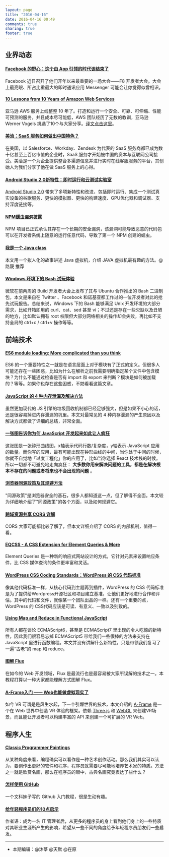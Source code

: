 ```yaml
---
layout: page
title: "2016-04-16"
date: 2016-04-16 00:49
comments: true
sharing: true
footer: true
---
```


## 业界动态

#### [Facebook 的野心：这个由 App 引领的时代该结束了](http://www.geekpark.net/topics/215169)
Facebook 近日召开了他们开年以来最重要的一场大会——F8 开发者大会。大会上最亮眼、所占比重最大的即时通讯应用 Messenger 可能会让你觉得似曾相识。

#### [10 Lessons from 10 Years of Amazon Web Services](http://www.allthingsdistributed.com/2016/03/10-lessons-from-10-years-of-aws.html)
亚马逊 AWS 服务上线整整 10 年了。打造和运行一个安全、可靠、可伸缩、性能可预测的服务，并且成本尽可能低，AWS 团队经历了无数的教训，亚马逊 Werner Vogels 挑选了10个与大家分享。[译文点击这里](http://blog.jobbole.com/99540/)。

#### [美洽：SaaS 服务如何做出中国特色？](http://cn.technode.com/post/2016-04-08/saas-4/)
在美国，以 Salesforce、Workday、Zendesk 为代表的 SaaS 服务商都已成为数十亿甚至上百亿市值的企业时，SaaS 服务才开始被中国的资本与互联网公司接受。美洽是一个为企业提供整合多渠道信息并进行实时在线客服服务的平台，其创始人为我们分享了他在做 SaaS 服务上的心得。

#### [Android Studio 2.0新特性：即时运行和云测试实验室](http://www.infoq.com/cn/news/2016/04/android-studio-2)
[Android Studio 2.0](http://developer.android.com/sdk/index.html) 带来了多项新特性和改进，包括即时运行、集成一个测试真实设备的谷歌服务、更快的模拟器、更快的构建速度、GPU优化器和调试器、支持深度链接等。


#### [NPM蠕虫漏洞披露](http://www.infoq.com/cn/news/2016/04/npm-infection?utm_campaign=infoq_content&utm_source=infoq&utm_medium=feed&utm_term=global)
NPM 项目已正式承认其存在一个长期的安全漏洞，该漏洞可能导致恶意的代码包可以在开发者系统上随意的运行任意代码，导致了第一个 NPM 创建的蠕虫。

#### [我是一个 Java class](https://mp.weixin.qq.com/s?__biz=MzAxOTc0NzExNg%3D%3D&mid=416976590&idx=1&sn=22823ada76d8cfd26a43e8d3a7b7a60e)

本文用一个拟人化的故事讲述 Java 虚拟机，介绍 JAVA 虚拟机最有趣的方法。@路晟 推荐

#### [Windows 环境下的 Bash 试玩体验](https://www.webreflection.co.uk/blog/2016/04/13/bash-on-ubuntu-on-windows)

微软在前两周的 Build 开发者大会上发布了其与 Ubuntu 合作推出的 Bash 二进制包，本文是来自在 Twitter 、Facebook 和诺基亚都工作过的一位开发者对此的抢先试玩报告。总结来说，Windows 下的 Bash 能够满足 Unix 开发环境的大部分需求，比如开箱即用的 curl、cat、sed 甚至 vi；不过还是存在一些欠缺以及丑陋的地方，比如默认拥有 root 权限但大部分网络相关的操作却会失败，再比如不支持全局的 ctrl+c / ctrl+v 操作等等。

## 前端技术

#### [ES6 module loading: More complicated than you think](https://www.nczonline.net/blog/2016/04/es6-module-loading-more-complicated-than-you-think/)

ES6 的一个重要特性之一就是在语言层面上对于模块有了正式的定义。但很多人可能还存在一些困惑，比如为什么在解析之前我需要明确指定某个文件中包含模块？为什么不能通过检查是否有 import 和 export 来判断？模块是如何被加载的？等等。如果你也存在这些困惑，不妨看看这篇文章。

#### [JavaScript 的 4 种内存泄漏及解决方法](https://auth0.com/blog/2016/01/26/four-types-of-leaks-in-your-javascript-code-and-how-to-get-rid-of-them/)

虽然更加现代的 JS 引擎的垃圾回收机制都已经足够强大，但是如果不小心的话，还是很容易掉进内存泄漏的坑里。本文对最常见的 4 种内存泄漏的产生原因以及解决方式都做了详细的总结，非常全面。

####  [一张图告诉你为何 JavaScript 开发起来如此让人疯狂](http://www.planningforaliens.com/blog/2016/04/11/why-js-development-is-crazy/)

这张图是一张钟形曲线图，x轴表示代码行数/复杂度，y轴表示 JavaScript 应用的数量。而你写的应用，最有可能出现在钟形曲线的中间，当你处于中间的时候，你就不自觉地「过度工程化」你的应用了，比如当你选择 React 技术栈的时候。所以一切都不可避免地走向疯狂： **大多数你用来解决问题的工具，都是在解决根本不存在的问题或者将来也不会出现的问题** 。

#### [浏览器同源政策及其规避方法](http://www.ruanyifeng.com/blog/2016/04/same-origin-policy.html)

"同源政策"是浏览器安全的基石，很多人都知道这一点，但了解得不全面。本文较为详细地介绍了"同源政策"的各个方面，以及如何规避它。

#### [跨域资源共享 CORS 详解](http://www.ruanyifeng.com/blog/2016/04/cors.html)

CORS 大家可能都比较了解了，但本文详细介绍了 CORS 的内部机制，值得一看。

#### [EQCSS - A CSS Extension for Element Queries & More](http://elementqueries.com/?utm_campaign=Front%2BEnd%2BDev%2BWeekly&utm_medium=web&utm_source=Front_End_Dev_Weekly_93)

Element Queries 是一种新的响应式网站设计的方式，它针对元素来设置响应条件，比 CSS 媒体查询的条件更丰富和灵活。

#### [WordPress CSS Coding Standards：WordPress 的 CSS 代码标准](http://hao.jobbole.com/wordpress-css-coding-standards/?utm_source=blog.jobbole.com&utm_medium=sidebar-resources)

像其他代码标准一样，从核心代码到主题再到插件，WordPress 的 CSS 代码标准是为了提供给Wordpress开源社区和项目建立基准，让他们更好地进行合作和评估。其中的代码和文件，就像某一个团队出品的一样。还有一个重要的点，WordPress 的 CSS代码应该是可读、有意义、一致以及别致的。

#### [Using Map and Reduce in Functional JavaScript](http://www.sitepoint.com/map-reduce-functional-javascript/)

所有人都在谈论 ECMAScript6，甚至是 ECMAScript7 里出现的令人吃惊的新特性，因此我们很容易忘掉 ECMAScript5 带给我们一些很棒的方法来支持在 JavaScript 里进行函数编程。本文并没有讲解什么新特性，只是带领我们复习了一遍“古老”的 map 和 reduce。

#### [图解 Flux](https://www.sdk.cn/news/2950)

在如今的 Web 开发领域，Flux 是最流行也是最容易被大家所误解的技术之一。本教程打算以一种大家都能理解方式图解 Flux。

#### [A-Frame入门 —— Web也能做虚拟现实了](http://aerotiger.info/archives/a-frame-the-easiest-way-to-bring-vr-to-the-web-today.html)

如今 VR 可谓是是风生水起，下一个引爆世界的技术，本文介绍的 [A-Frame](https://aframe.io/) 是一个在 Web 世界中创造 VR 体验的框架。依赖 [Three.js](http://threejs.org/) 和 [WebGL](https://developer.mozilla.org/en-US/docs/Web/API/WebGL_API) 来创建VR场景，而且能让开发者可以构建丰富的 API 来创建一个可扩展的 VR Web。

## 程序人生

#### [Classic Programmer Paintings](http://classicprogrammerpaintings.tumblr.com/)

从某种角度来看，编程确实可以看作是一种艺术创作活动。那么我们其实可以认为，要创作出更好的软件和程序，程序员就需要尽可能地培养艺术家的特质。方法之一就是欣赏名画，那么在程序员的眼中，古典名画究竟表达了些什么？

#### [怎样使用 GitHub](https://www.zhihu.com/question/20070065/answer/79557687)

一个文科妹子写的 Github 入门教程，很是生动有趣。

#### [给年轻程序员们的10点启示](http://www.jianshu.com/p/19783ae9bcad)

作者语：成为一名 IT 管理者后，从更多的程序员的身上看到他们身上的一些特质对其职业生涯所产生的影响，希望从一些不同的角度给予年轻程序员朋友们一些启发。

------

- 本期编辑：@沐莘 @天默 @在原
